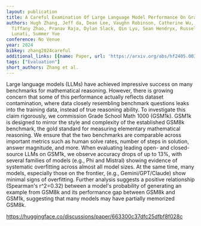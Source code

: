 ```yaml
---
layout: publication
title: A Careful Examination Of Large Language Model Performance On Grade School Arithmetic
authors: Hugh Zhang, Jeff da, Dean Lee, Vaughn Robinson, Catherine Wu, Will Song,
  Tiffany Zhao, Pranav Raja, Dylan Slack, Qin Lyu, Sean Hendryx, Russell Kaplan, Michele,
  Lunati, Summer Yue
conference: No Venue
year: 2024
bibkey: zhang2024careful
additional_links: [{name: Paper, url: 'https://arxiv.org/abs/hf2405.00332'}]
tags: ["Evaluation"]
short_authors: Zhang et al.
---
```

Large language models (LLMs) have achieved impressive success on many benchmarks for mathematical reasoning. However, there is growing concern that some of this performance actually reflects dataset contamination, where data closely resembling benchmark questions leaks into the training data, instead of true reasoning ability. To investigate this claim rigorously, we commission Grade School Math 1000 (GSM1k). GSM1k is designed to mirror the style and complexity of the established GSM8k benchmark, the gold standard for measuring elementary mathematical reasoning. We ensure that the two benchmarks are comparable across important metrics such as human solve rates, number of steps in solution, answer magnitude, and more. When evaluating leading open- and closed-source LLMs on GSM1k, we observe accuracy drops of up to 13%, with several families of models (e.g., Phi and Mistral) showing evidence of systematic overfitting across almost all model sizes. At the same time, many models, especially those on the frontier, (e.g., Gemini/GPT/Claude) show minimal signs of overfitting. Further analysis suggests a positive relationship (Spearman's r^2=0.32) between a model's probability of generating an example from GSM8k and its performance gap between GSM8k and GSM1k, suggesting that many models may have partially memorized GSM8k.

https://huggingface.co/discussions/paper/663300c37dfc25dfbf8f028c